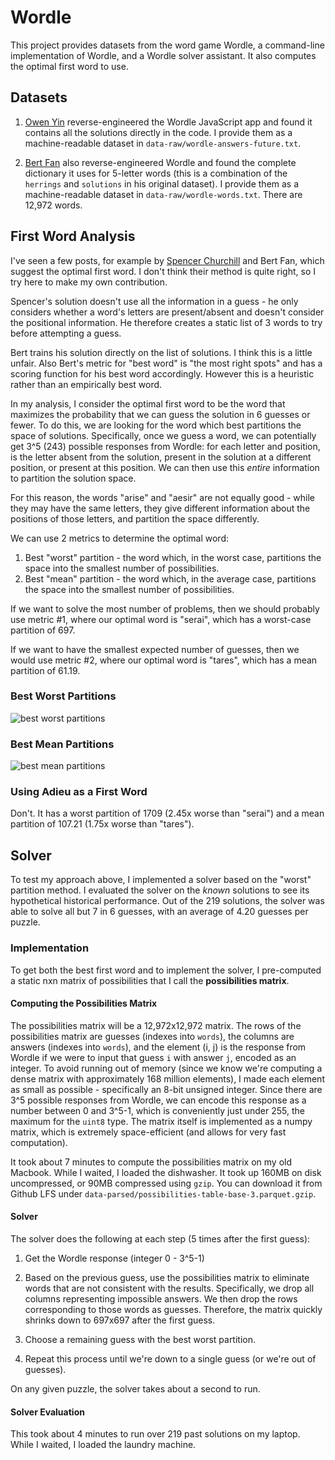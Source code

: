 # Wordle

This project provides datasets from the word game Wordle, a command-line implementation of Wordle, and a Wordle solver assistant.
It also computes the optimal first word to use.

## Datasets

1. [Owen Yin](https://medium.com/@owenyin/here-lies-wordle-2021-2027-full-answer-list-52017ee99e86) reverse-engineered the Wordle JavaScript app and found it contains all the solutions directly in the code.
I provide them as a machine-readable dataset in `data-raw/wordle-answers-future.txt`.

2. [Bert Fan](https://bert.org/2021/11/24/the-best-starting-word-in-wordle/) also reverse-engineered Wordle and found the complete dictionary it uses for 5-letter words (this is a combination of the `herrings` and `solutions` in his original dataset).
I provide them as a machine-readable dataset in `data-raw/wordle-words.txt`.
There are 12,972 words.

## First Word Analysis

I've seen a few posts, for example by [Spencer Churchill](https://slc.is/#About) and Bert Fan, which suggest the optimal first word.
I don't think their method is quite right, so I try here to make my own contribution.

Spencer's solution doesn't use all the information in a guess - he only considers whether a word's letters are present/absent and doesn't consider the positional information. He therefore creates a static list of 3 words to try before attempting a guess.

Bert trains his solution directly on the list of solutions. I think this is a little unfair. Also Bert's metric for "best word" is "the most right spots" and has a scoring function for his best word accordingly. However this is a heuristic rather than an empirically best word.

In my analysis, I consider the optimal first word to be the word that maximizes the probability that we can guess the solution in 6 guesses or fewer.
To do this, we are looking for the word which best partitions the space of solutions.
Specifically, once we guess a word, we can potentially get 3^5 (243) possible responses from Wordle: for each letter and position, is the letter absent from the solution, present in the solution at a different position, or present at this position.
We can then use this *entire* information to partition the solution space.

For this reason, the words "arise" and "aesir" are not equally good - while they may have the same letters, they give different information about the positions of those letters, and partition the space differently.

We can use 2 metrics to determine the optimal word:

1. Best "worst" partition - the word which, in the worst case, partitions the space into the smallest number of possibilities.
2. Best "mean" partition - the word which, in the average case, partitions the space into the smallest number of possibilities.

If we want to solve the most number of problems, then we should probably use metric #1, where our optimal word is "serai", which has a worst-case partition of 697.

If we want to have the smallest expected number of guesses, then we would use metric #2, where our optimal word is "tares", which has a mean partition of 61.19.

### Best Worst Partitions

![best worst partitions](./assets/worst_partition.png)

### Best Mean Partitions

![best mean partitions](./assets/mean_partition.png)

### Using Adieu as a First Word

Don't. It has a worst partition of 1709 (2.45x worse than "serai") and a mean partition of 107.21 (1.75x worse than "tares").

## Solver

To test my approach above, I implemented a solver based on the "worst" partition method.
I evaluated the solver on the *known* solutions to see its hypothetical historical performance.
Out of the 219 solutions, the solver was able to solve all but 7 in 6 guesses, with an average of 4.20 guesses per puzzle.

### Implementation

To get both the best first word and to implement the solver, I pre-computed a static nxn matrix of possibilities that I call the **possibilities matrix**.

#### Computing the Possibilities Matrix

The possibilities matrix will be a 12,972x12,972 matrix.
The rows of the possibilities matrix are guesses (indexes into `words`), the columns are answers (indexes into `words`), and the element (i, j) is the response from Wordle if we were to input that guess `i` with answer `j`, encoded as an integer.
To avoid running out of memory (since we know we're computing a dense matrix with approximately 168 million elements), I made each element as small as possible - specifically an 8-bit unsigned integer.
Since there are 3^5 possible responses from Wordle, we can encode this response as a number between 0 and 3^5-1, which is conveniently just under 255, the maximum for the `uint8` type.
The matrix itself is implemented as a numpy matrix, which is extremely space-efficient (and allows for very fast computation).

It took about 7 minutes to compute the possibilities matrix on my old Macbook.
While I waited, I loaded the dishwasher.
It took up 160MB on disk uncompressed, or 90MB compressed using `gzip`.
You can download it from Github LFS under `data-parsed/possibilities-table-base-3.parquet.gzip`.

#### Solver

The solver does the following at each step (5 times after the first guess):

1. Get the Wordle response (integer 0 - 3^5-1)

2. Based on the previous guess, use the possibilities matrix to eliminate words that are not consistent with the results.
Specifically, we drop all columns representing impossible answers.
We then drop the rows corresponding to those words as guesses.
Therefore, the matrix quickly shrinks down to 697x697 after the first guess.

3. Choose a remaining guess with the best worst partition.

4. Repeat this process until we're down to a single guess (or we're out of guesses).

On any given puzzle, the solver takes about a second to run.

#### Solver Evaluation

This took about 4 minutes to run over 219 past solutions on my laptop.
While I waited, I loaded the laundry machine.
